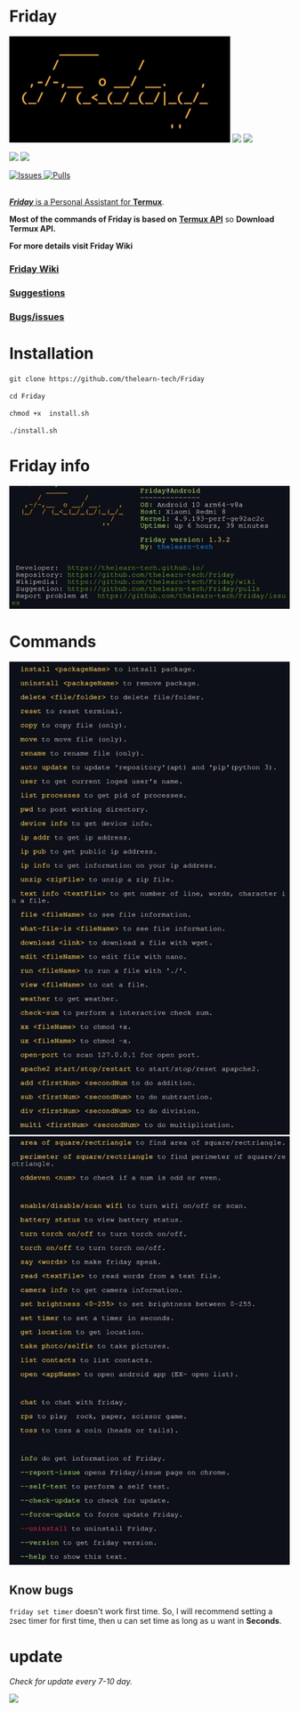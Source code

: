 # Friday

![](https://raw.githubusercontent.com/thelearn-tech/img/main/IMG_20210630_101559.jpg)
![](https://img.shields.io/badge/Code_in-Shell-green)
![](https://img.shields.io/badge/Code_in-Python-blue)

![](https://img.shields.io/badge/Maintained-Yes-green)
![](https://img.shields.io/badge/Current_Version-1.3.2-orange)


<a href="https://github.com/thelearn-tech/Friday/issues">
      <img alt="Issues" src="https://img.shields.io/github/issues/thelearn-tech/Friday?color=0088ff" />
<a href="https://github.com/thelearn-tech/Friday/pulls">
      <img alt="Pulls" src="https://img.shields.io/github/issues-pr/thelearn-tech/Friday?color=0088ff" />

</br>
<null></null>

</br>

***Friday*** is a Personal Assistant for [**Termux**](https://play.google.com/store/apps/details?id=com.termux).

**Most of the commands of **Friday** is based on**
[**Termux API**](https://play.google.com/store/apps/details?id=com.termux.api)
 so 
**Download Termux API.**

**For more details visit Friday Wiki**

### [Friday Wiki](https://github.com/thelearn-tech/Friday/wiki)

### [Suggestions](https://github.com/thelearn-tech/Friday/pulls)

### [Bugs/issues](https://github.com/thelearn-tech/Friday/issues)

# Installation

`git clone https://github.com/thelearn-tech/Friday`

`cd Friday`

`chmod +x  install.sh`

`./install.sh`

# Friday info




![](https://raw.githubusercontent.com/thelearn-tech/img/main/IMG_20211002_113817.jpg)




# Commands
![](https://raw.githubusercontent.com/thelearn-tech/img/main/IMG_20211002_114338.jpg)
![](https://raw.githubusercontent.com/thelearn-tech/img/main/IMG_20211002_114415.jpg)



## Know bugs

`friday set timer` doesn't work first time.
So, I will recommend setting a `2`sec timer for first
time, then u can set time as long as u want in **Seconds**.


# update

*Check for update every 7-10 day.*

![](https://img.shields.io/badge/upcoming_version-N/A-red)
